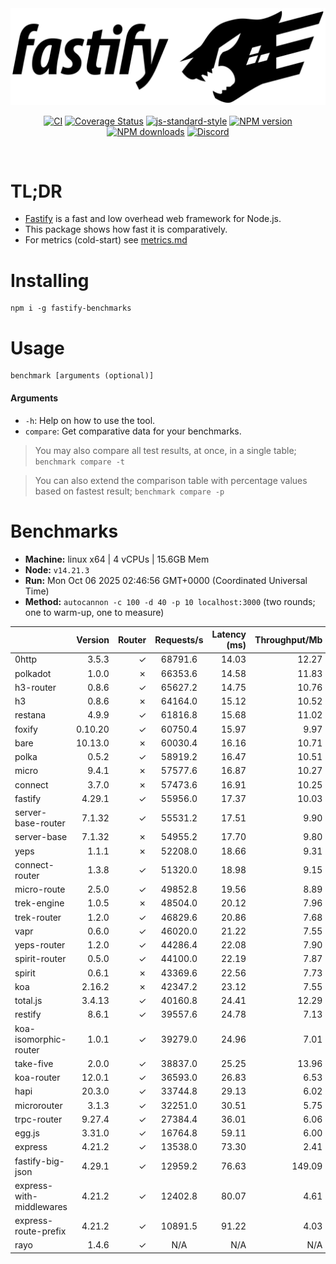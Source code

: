 <div align="center">
  <img src="https://github.com/fastify/graphics/raw/HEAD/fastify-landscape-outlined.svg" width="650" height="auto"/>
</div>

<div align="center">

[![CI](https://github.com/fastify/fastify/workflows/ci/badge.svg)](https://github.com/fastify/fastify/actions/workflows/ci.yml)
[![Coverage Status](https://coveralls.io/repos/github/fastify/fastify/badge.svg?branch=master)](https://coveralls.io/github/fastify/fastify?branch=master)
[![js-standard-style](https://img.shields.io/badge/code%20style-standard-brightgreen.svg?style=flat)](http://standardjs.com/)
[![NPM version](https://img.shields.io/npm/v/fastify.svg?style=flat)](https://www.npmjs.com/package/fastify)
[![NPM downloads](https://img.shields.io/npm/dm/fastify.svg?style=flat)](https://www.npmjs.com/package/fastify) [![Discord](https://img.shields.io/discord/725613461949906985)](https://discord.gg/fastify)

</div>
<br />

# TL;DR

* [Fastify](https://github.com/fastify/fastify) is a fast and low overhead web framework for Node.js.
* This package shows how fast it is comparatively.
* For metrics (cold-start) see [metrics.md](./METRICS.md)

# Installing

```
npm i -g fastify-benchmarks
```

# Usage

```
benchmark [arguments (optional)]
```

#### Arguments

* `-h`: Help on how to use the tool.
* `compare`: Get comparative data for your benchmarks.

> You may also compare all test results, at once, in a single table; `benchmark compare -t`

> You can also extend the comparison table with percentage values based on fastest result; `benchmark compare -p`
# Benchmarks

* __Machine:__ linux x64 | 4 vCPUs | 15.6GB Mem
* __Node:__ `v14.21.3`
* __Run:__ Mon Oct 06 2025 02:46:56 GMT+0000 (Coordinated Universal Time)
* __Method:__ `autocannon -c 100 -d 40 -p 10 localhost:3000` (two rounds; one to warm-up, one to measure)

|                          | Version | Router | Requests/s | Latency (ms) | Throughput/Mb |
| :--                      | --:     | --:    | :-:        | --:          | --:           |
| 0http                    | 3.5.3   | ✓      | 68791.6    | 14.03        | 12.27         |
| polkadot                 | 1.0.0   | ✗      | 66353.6    | 14.58        | 11.83         |
| h3-router                | 0.8.6   | ✓      | 65627.2    | 14.75        | 10.76         |
| h3                       | 0.8.6   | ✗      | 64164.0    | 15.12        | 10.52         |
| restana                  | 4.9.9   | ✓      | 61816.8    | 15.68        | 11.02         |
| foxify                   | 0.10.20 | ✓      | 60750.4    | 15.97        | 9.97          |
| bare                     | 10.13.0 | ✗      | 60030.4    | 16.16        | 10.71         |
| polka                    | 0.5.2   | ✓      | 58919.2    | 16.47        | 10.51         |
| micro                    | 9.4.1   | ✗      | 57577.6    | 16.87        | 10.27         |
| connect                  | 3.7.0   | ✗      | 57473.6    | 16.91        | 10.25         |
| fastify                  | 4.29.1  | ✓      | 55956.0    | 17.37        | 10.03         |
| server-base-router       | 7.1.32  | ✓      | 55531.2    | 17.51        | 9.90          |
| server-base              | 7.1.32  | ✗      | 54955.2    | 17.70        | 9.80          |
| yeps                     | 1.1.1   | ✗      | 52208.0    | 18.66        | 9.31          |
| connect-router           | 1.3.8   | ✓      | 51320.0    | 18.98        | 9.15          |
| micro-route              | 2.5.0   | ✓      | 49852.8    | 19.56        | 8.89          |
| trek-engine              | 1.0.5   | ✗      | 48504.0    | 20.12        | 7.96          |
| trek-router              | 1.2.0   | ✓      | 46829.6    | 20.86        | 7.68          |
| vapr                     | 0.6.0   | ✓      | 46020.0    | 21.22        | 7.55          |
| yeps-router              | 1.2.0   | ✓      | 44286.4    | 22.08        | 7.90          |
| spirit-router            | 0.5.0   | ✓      | 44100.0    | 22.19        | 7.87          |
| spirit                   | 0.6.1   | ✗      | 43369.6    | 22.56        | 7.73          |
| koa                      | 2.16.2  | ✗      | 42347.2    | 23.12        | 7.55          |
| total.js                 | 3.4.13  | ✓      | 40160.8    | 24.41        | 12.29         |
| restify                  | 8.6.1   | ✓      | 39557.6    | 24.78        | 7.13          |
| koa-isomorphic-router    | 1.0.1   | ✓      | 39279.0    | 24.96        | 7.01          |
| take-five                | 2.0.0   | ✓      | 38837.0    | 25.25        | 13.96         |
| koa-router               | 12.0.1  | ✓      | 36593.0    | 26.83        | 6.53          |
| hapi                     | 20.3.0  | ✓      | 33744.8    | 29.13        | 6.02          |
| microrouter              | 3.1.3   | ✓      | 32251.0    | 30.51        | 5.75          |
| trpc-router              | 9.27.4  | ✓      | 27384.4    | 36.01        | 6.06          |
| egg.js                   | 3.31.0  | ✓      | 16764.8    | 59.11        | 6.00          |
| express                  | 4.21.2  | ✓      | 13538.0    | 73.30        | 2.41          |
| fastify-big-json         | 4.29.1  | ✓      | 12959.2    | 76.63        | 149.09        |
| express-with-middlewares | 4.21.2  | ✓      | 12402.8    | 80.07        | 4.61          |
| express-route-prefix     | 4.21.2  | ✓      | 10891.5    | 91.22        | 4.03          |
| rayo                     | 1.4.6   | ✓      | N/A        | N/A          | N/A           |
